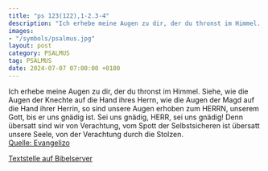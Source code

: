 ```yaml
---
title: "ps 123(122),1-2.3-4"
description: "Ich erhebe meine Augen zu dir, der du thronst im Himmel. Siehe, wie die Augen der Knechte auf die Hand ihres Herrn, wie die Augen der Magd auf die Hand ihrer Herrin, so sind unsere Augen erhoben zum HERRN, unserem Gott, bis er uns gnädig ist.  Sei uns gnädig, HERR, sei uns gnädig...."
images:
- "/symbols/psalmus.jpg"
layout: post
category: PSALMUS
tag: PSALMUS
date: 2024-07-07 07:00:00 +0100
---
```

Ich erhebe meine Augen zu dir, der du thronst im Himmel.
Siehe, wie die Augen der Knechte auf die Hand ihres Herrn, wie die Augen der Magd auf die Hand ihrer Herrin, so sind unsere Augen erhoben zum HERRN, unserem Gott, bis er uns gnädig ist. 
Sei uns gnädig, HERR, sei uns gnädig! Denn übersatt sind wir von Verachtung,
vom Spott der Selbstsicheren ist übersatt unsere Seele, von der Verachtung durch die Stolzen.<!--more--><br>
[Quelle: Evangelizo](https://evangeliumtagfuertag.org/DE/gospel)

[Textstelle auf Bibelserver](https://www.bibleserver.com/EU/ps123(122),1-2.3-4)
